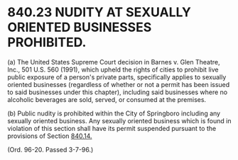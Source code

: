 840.23 NUDITY AT SEXUALLY ORIENTED BUSINESSES PROHIBITED.
=========================================================

​(a) The United States Supreme Court decision in Barnes v. Glen Theatre,
Inc., 501 U.S. 560 (1991), which upheld the rights of cities to prohibit
live public exposure of a person's private parts, specifically applies
to sexually oriented businesses (regardless of whether or not a permit
has been issued to said businesses under this chapter), including said
businesses where no alcoholic beverages are sold, served, or consumed at
the premises.

​(b) Public nudity is prohibited within the City of Springboro including
any sexually oriented business. Any sexually oriented business which is
found in violation of this section shall have its permit suspended
pursuant to the provisions of Section [840.14.](3d281fb5.html)

(Ord. 96-20. Passed 3-7-96.)
